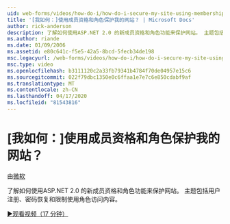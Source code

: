 ```yaml
---
uid: web-forms/videos/how-do-i/how-do-i-secure-my-site-using-membership-and-roles
title: '[我如何：]使用成员资格和角色保护我的网站？ | Microsoft Docs'
author: rick-anderson
description: 了解如何使用ASP.NET 2.0 的新成员资格和角色功能来保护网站。 主题包括用户注册、密码恢复和限制...
ms.author: riande
ms.date: 01/09/2006
ms.assetid: e80c641c-f5e5-42a5-8bcd-5fecb34de198
msc.legacyurl: /web-forms/videos/how-do-i/how-do-i-secure-my-site-using-membership-and-roles
msc.type: video
ms.openlocfilehash: b3111120c2a33fb79341b4784f70de04957e15c6
ms.sourcegitcommit: 022f79dbc1350e0c6ffaa1e7e7c6e850cdabf9af
ms.translationtype: MT
ms.contentlocale: zh-CN
ms.lasthandoff: 04/17/2020
ms.locfileid: "81543816"
---
```

# <a name="how-do-i-secure-my-site-using-membership-and-roles"></a>[我如何：]使用成员资格和角色保护我的网站？

由[微软](https://github.com/microsoft)

了解如何使用ASP.NET 2.0 的新成员资格和角色功能来保护网站。 主题包括用户注册、密码恢复和限制使用角色访问内容。

[&#9654;观看视频（17 分钟）](https://channel9.msdn.com/Blogs/ASP-NET-Site-Videos/how-do-i-secure-my-site-using-membership-and-roles)
